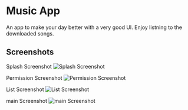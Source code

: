 
# Music App

An app to make your day better with a very good UI. Enjoy listning to the downloaded songs. 


## Screenshots
Splash Screenshot 
![Splash Screenshot]([https://github.com/Kshitijkumar15/Music/blob/main/Screenshot_20230723-192226.png](https://github.com/Kshitijkumar15/Music/blob/main/Songlist.jpg))

Permission Screenshot
![Permission Screenshot](https://github.com/Kshitijkumar15/Music/blob/main/Screenshot_20230723-192746.png)

List Screenshot
![List Screenshot](https://github.com/Kshitijkumar15/Music/blob/main/Screenshot_20230723-192751.png)

main Screenshot
![main Screenshot](https://github.com/Kshitijkumar15/Music/blob/main/main.png)



